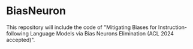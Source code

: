 # BiasNeuron

This repository will include the code of "Mitigating Biases for Instruction-following Language Models via Bias Neurons Elimination (ACL 2024 accepted)".

